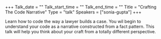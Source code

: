 +++
Talk_date = ""
Talk_start_time = ""
Talk_end_time = ""
Title = "Crafting The Code Narrative"
Type = "talk"
Speakers = ["sonia-gupta"]
+++

Learn how to code the way a lawyer builds a case. You wil begin to understand your code as a narrative constructed from a fact pattern. This talk will help you think about your craft from a totally different perspective.
